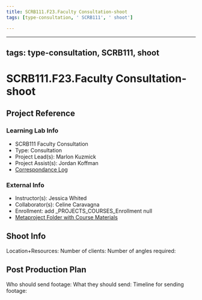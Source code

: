 ```yaml
---
title: SCRB111.F23.Faculty Consultation-shoot
tags: [type-consultation, ' SCRB111', ' shoot']

---
```


---
tags: type-consultation, SCRB111, shoot
---

# SCRB111.F23.Faculty Consultation-shoot
## Project Reference
### Learning Lab Info
* SCRB111 Faculty Consultation
* Type: Consultation
* Project Lead(s): Marlon Kuzmick
* Project Assist(s): Jordan Koffman
* [Correspondance Log](https://drive.google.com/drive/folders/1X-M7RNbGCHlTWYhSqnK7aVakHwwXODTU?usp=drive_link)

### External Info
* Instructor(s): Jessica Whited
* Collaborator(s): Celine Caravagna
* Enrollment: add _PROJECTS_COURSES_Enrollment null
* [Metaproject Folder with Course Materials](https://drive.google.com/drive/folders/194JZlv4Ajf5qmQY51EFoYGiXBrTb7AM2)


## Shoot Info
Location+Resources:
Number of clients: 
Number of angles required:

## Post Production Plan
Who should send footage:
What they should send:
Timeline for sending footage:


